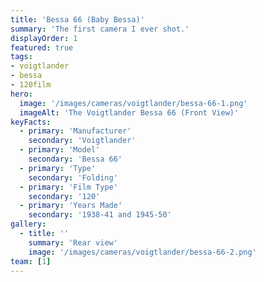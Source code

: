 ```yaml
---
title: 'Bessa 66 (Baby Bessa)'
summary: 'The first camera I ever shot.'
displayOrder: 1
featured: true
tags:
- voigtlander
- bessa
- 120film
hero:
  image: '/images/cameras/voigtlander/bessa-66-1.png'
  imageAlt: 'The Voigtlander Bessa 66 (Front View)'
keyFacts:
  - primary: 'Manufacturer'
    secondary: 'Voigtlander'
  - primary: 'Model'
    secondary: 'Bessa 66'
  - primary: 'Type'
    secondary: 'Folding'
  - primary: 'Film Type'
    secondary: '120'
  - primary: 'Years Made'
    secondary: '1938-41 and 1945-50'
gallery:
  - title: ''
    summary: 'Rear view'
    image: '/images/cameras/voigtlander/bessa-66-2.png'
team: [1]
---
```

